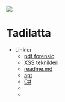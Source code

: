 ![](https://github.com/mel4mi/siber-guvenlik-ziggurat/blob/main/Depo/resimler/block.png)
# Tadilatta



* Linkler
  * [pdf forensic](https://tho-le.medium.com/pdf-forensics-introduction-part-1-6e8232935828)
  * [XSS teknikleri](https://www.priviasecurity.com/derinlemesine-xss-saldiri-teknikleri-bolum-1/)
  * [readme.md](https://berkay22demirel.blogspot.com/2019/03/github-readme-yazma.html)
  * [apt](https://www.turkhackteam.org/konular/advanced-persistent-thret-apt-nedir.2019692/)
  * [C#](https://docs.microsoft.com/tr-tr/learn/paths/csharp-first-steps/)
  * []()
  * []()
